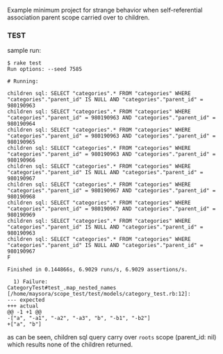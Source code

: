 Example minimum project for strange behavior when self-referential association parent scope carried over to children.

### TEST

sample run:

```
$ rake test
Run options: --seed 7585

# Running:

children sql: SELECT "categories".* FROM "categories" WHERE "categories"."parent_id" IS NULL AND "categories"."parent_id" = 980190963
children sql: SELECT "categories".* FROM "categories" WHERE "categories"."parent_id" = 980190963 AND "categories"."parent_id" = 980190964
children sql: SELECT "categories".* FROM "categories" WHERE "categories"."parent_id" = 980190963 AND "categories"."parent_id" = 980190965
children sql: SELECT "categories".* FROM "categories" WHERE "categories"."parent_id" = 980190963 AND "categories"."parent_id" = 980190966
children sql: SELECT "categories".* FROM "categories" WHERE "categories"."parent_id" IS NULL AND "categories"."parent_id" = 980190967
children sql: SELECT "categories".* FROM "categories" WHERE "categories"."parent_id" = 980190967 AND "categories"."parent_id" = 980190968
children sql: SELECT "categories".* FROM "categories" WHERE "categories"."parent_id" = 980190967 AND "categories"."parent_id" = 980190969
children sql: SELECT "categories".* FROM "categories" WHERE "categories"."parent_id" IS NULL AND "categories"."parent_id" = 980190963
children sql: SELECT "categories".* FROM "categories" WHERE "categories"."parent_id" IS NULL AND "categories"."parent_id" = 980190967
F

Finished in 0.144866s, 6.9029 runs/s, 6.9029 assertions/s.

  1) Failure:
CategoryTest#test_.map_nested_names [/home/maysora/scope_test/test/models/category_test.rb:12]:
--- expected
+++ actual
@@ -1 +1 @@
-["a", "-a1", "-a2", "-a3", "b", "-b1", "-b2"]
+["a", "b"]
```

as can be seen, children sql query carry over `roots` scope (parent_id: nil) which results none of the children returned.

